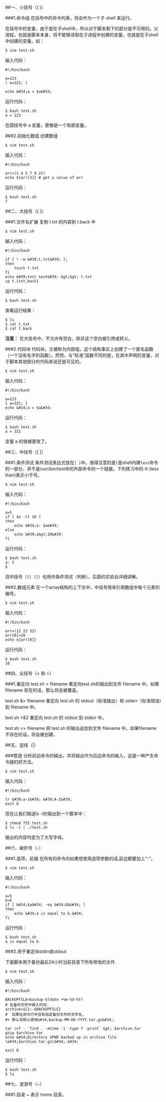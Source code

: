 ##一、小括号（( )）

###1.命令组
在括号中的命令列表，将会作为一个子 shell 来运行。

在括号中的变量，由于是在子shell中，所以对于脚本剩下的部分是不可用的。父进程，也就是脚本本身，将不能够读取在子进程中创建的变量，也就是在子shell 中创建的变量。如：

```
$ vim test.sh
```

输入代码：

```
#!/bin/bash

a=123
( a=321; )

echo &#34;a = $a&#34;
```

运行代码：

```
$ bash test.sh
a = 123
```

在圆括号中 a 变量，更像是一个局部变量。


###2.初始化数组
创建数组

```
$ vim test.sh
```

输入代码：

```
#!/bin/bash

arr=(1 4 5 7 9 21)
echo ${arr[3]} # get a value of arr
```

运行代码：

```
$ bash test.sh
7
```

##二、大括号（{ }）

###1.文件名扩展
复制 t.txt 的内容到 t.back 中

```
$ vim test.sh
```

输入代码：

```
#!/bin/bash

if [ ! -w &#39;t.txt&#39; ];
then
    touch t.txt
fi
echo &#39;test text&#39; &gt;&gt; t.txt
cp t.{txt,back}
```

运行代码：

```
$ bash test.sh
```

查看运行结果：

```
$ ls
$ cat t.txt
$ cat t.back
```

**注意：** 在大括号中，不允许有空白，除非这个空白被引用或转义。

###2.代码块
代码块，又被称为内部组，这个结构事实上创建了一个匿名函数（一个没有名字的函数）。然而，与“标准”函数不同的是，在其中声明的变量，对于脚本其他部分的代码来说还是可见的。

```
$ vim test.sh
```

输入代码：

```
#!/bin/bash

a=123
{ a=321; }
echo &#34;a = $a&#34;
```

运行代码：

```
$ bash test.sh
a = 321
```

变量 a 的值被更改了。

##三、中括号（[ ]）

###1.条件测试
条件测试表达式放在`[ ]`中。值得注意的是`[`是shell内建`test`命令的一部分，并不是/usr/bin/test中的外部命令的一个链接。下列练习中的-lt (less than)表示小于号。

```
$ vim test.sh
```

输入代码：

```
#!/bin/bash

a=5
if [ $a -lt 10 ]
then
    echo &#34;a: $a&#34;
else
    echo &#39;a&gt;10&#39;
fi
```

运行代码：

```
$ bash test.sh
a: 5
$
```

双中括号（`[[ ]]`）也用作条件测试（判断），后面的实验会详细讲解。

###2.数组元素
在一个array结构的上下文中，中括号用来引用数组中每个元素的编号。

```
$ vim test.sh
```

输入代码：

```
#!/bin/bash

arr=(12 22 32)
arr[0]=10
echo ${arr[0]}
```

运行代码：

```
$ bash test.sh
10
```

##四、尖括号（&lt; 和 &gt;）

###1.重定向
test.sh &gt; filename 重定向test.sh的输出到文件 filename 中。如果 filename 存在的话，那么将会被覆盖。

test.sh &amp;&gt; filename 重定向 test.sh 的 stdout（标准输出）和 stderr（标准错误）到 filename 中。

test.sh &gt;&amp;2 重定向 test.sh 的 stdout 到 stderr 中。

test.sh &gt;&gt; filename 把 test.sh 的输出追加到文件 filename 中。如果filename 不存在的话，将会被创建。

##五、竖线（|）

###管道
分析前边命令的输出，并将输出作为后边命令的输入。这是一种产生命令链的好方法。

```
$ vim test.sh
```

输入代码：

```
#!/bin/bash

tr &#39;a-z&#39; &#39;A-Z&#39;
exit 0
```

现在让我们输送ls -l的输出到一个脚本中：

```
$ chmod 755 test.sh
$ ls -l | ./test.sh
```

输出的内容均变为了大写字母。


##六、破折号（-）

###1.选项，前缀
在所有的命令内如果想使用选项参数的话,前边都要加上“-”。

```
$ vim test.sh
```

输入代码：

```
#!/bin/bash

a=5
b=5
if [ &#34;$a&#34; -eq &#34;$b&#34; ]
then
    echo &#34;a is equal to b.&#34;
fi
```

运行代码：

```
$ bash test.sh
a is equal to b.
```

###2.用于重定向stdin或stdout

下面脚本用于备份最后24小时当前目录下所有修改的文件.

```
$ vim test.sh
```

输入代码：

```
#!/bin/bash

BACKUPFILE=backup-$(date +%m-%d-%Y)
# 在备份文件中嵌入时间.
archive=${1:-$BACKUPFILE}
#  如果在命令行中没有指定备份文件的文件名,
#+ 那么将默认使用&#34;backup-MM-DD-YYYY.tar.gz&#34;.

tar cvf - `find . -mtime -1 -type f -print` &gt; $archive.tar
gzip $archive.tar
echo &#34;Directory $PWD backed up in archive file \&#34;$archive.tar.gz\&#34;.&#34;

exit 0
```

运行代码：

```
$ bash test.sh
$ ls
```

##七、波浪号（~）

###1.目录
~ 表示 home 目录。
